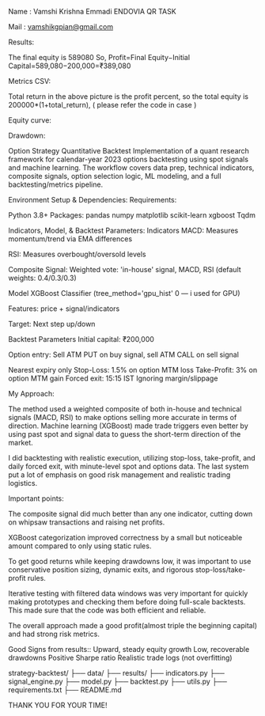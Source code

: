 Name : Vamshi Krishna Emmadi
ENDOVIA QR TASK


Mail : vamshikgpian@gmail.com

Results:

The final equity is 589080
So, Profit=Final Equity−Initial Capital=589,080−200,000=₹389,080


Metrics CSV:

Total return in the above picture is the profit percent, so the total equity is 200000*(1+total_return), ( please refer  the code in case )

Equity curve:



Drawdown:






Option Strategy Quantitative Backtest
Implementation of a quant research framework for calendar-year 2023 options backtesting using spot signals and machine learning. The workflow covers data prep, technical indicators, composite signals, option selection logic, ML modeling, and a full backtesting/metrics pipeline.

Environment Setup & Dependencies:
Requirements:

Python 3.8+
Packages:
pandas
numpy
matplotlib
scikit-learn
xgboost
Tqdm





Indicators, Model, & Backtest Parameters:
Indicators
MACD: Measures momentum/trend via EMA differences

RSI: Measures overbought/oversold levels

Composite Signal: Weighted vote: 'in-house' signal, MACD, RSI (default weights: 0.4/0.3/0.3)

Model
XGBoost Classifier (tree_method='gpu_hist' 0 — i used for GPU)

Features: price + signal/indicators

Target: Next step up/down

Backtest Parameters
Initial capital: ₹200,000

Option entry: Sell ATM PUT on buy signal, sell ATM CALL on sell signal

Nearest expiry only
Stop-Loss: 1.5% on option MTM loss
Take-Profit: 3% on option MTM gain
Forced exit: 15:15 IST
Ignoring margin/slippage


My Approach:

The method used a weighted composite of both in-house and technical signals (MACD, RSI) to make options selling more accurate in terms of direction. Machine learning (XGBoost) made trade triggers even better by using past spot and signal data to guess the short-term direction of the market. 

I did backtesting with realistic execution, utilizing stop-loss, take-profit, and daily forced exit, with minute-level spot and options data. The last system put a lot of emphasis on good risk management and realistic trading logistics.

Important points:

The composite signal did much better than any one indicator, cutting down on whipsaw transactions and raising net profits.

XGBoost categorization improved correctness by a small but noticeable amount compared to only using static rules.

To get good returns while keeping drawdowns low, it was important to use conservative position sizing, dynamic exits, and rigorous stop-loss/take-profit rules.

Iterative testing with filtered data windows was very important for quickly making prototypes and checking them before doing full-scale backtests. This made sure that the code was both efficient and reliable.

The overall approach made a good profit(almost triple the beginning capital) and had strong risk metrics. 


Good Signs from results::
Upward, steady equity growth
Low, recoverable drawdowns
Positive Sharpe ratio
Realistic trade logs (not overfitting)


strategy-backtest/
├── data/
├── results/
├── indicators.py
├── signal_engine.py
├── model.py
├── backtest.py
├── utils.py
├── requirements.txt
├── README.md




THANK YOU FOR YOUR TIME!

